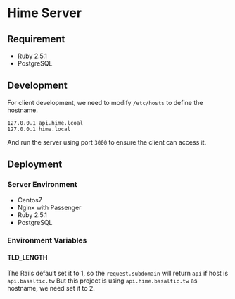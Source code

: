 Hime Server
===

## Requirement

* Ruby 2.5.1
* PostgreSQL

## Development

For client development, we need to modify `/etc/hosts` to define the hostname.

```
127.0.0.1 api.hime.lcoal
127.0.0.1 hime.local
```

And run the server using port `3000` to ensure the client can access it.

## Deployment

### Server Environment

* Centos7
* Nginx with Passenger
* Ruby 2.5.1
* PostgreSQL

### Environment Variables

#### TLD_LENGTH

The Rails default set it to 1, so the `request.subdomain` will return `api` if host is `api.basaltic.tw`
But this project is using `api.hime.basaltic.tw` as hostname, we need set it to 2.
